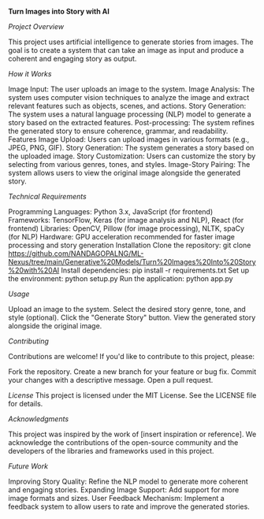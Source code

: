 **Turn Images into Story with AI**


*Project Overview*

This project uses artificial intelligence to generate stories from images. The goal is to create a system that can take an image as input and produce a coherent and engaging story as output.

*How it Works*

Image Input: The user uploads an image to the system.
Image Analysis: The system uses computer vision techniques to analyze the image and extract relevant features such as objects, scenes, and actions.
Story Generation: The system uses a natural language processing (NLP) model to generate a story based on the extracted features.
Post-processing: The system refines the generated story to ensure coherence, grammar, and readability.
Features
Image Upload: Users can upload images in various formats (e.g., JPEG, PNG, GIF).
Story Generation: The system generates a story based on the uploaded image.
Story Customization: Users can customize the story by selecting from various genres, tones, and styles.
Image-Story Pairing: The system allows users to view the original image alongside the generated story.

*Technical Requirements*

Programming Languages: Python 3.x, JavaScript (for frontend)
Frameworks: TensorFlow, Keras (for image analysis and NLP), React (for frontend)
Libraries: OpenCV, Pillow (for image processing), NLTK, spaCy (for NLP)
Hardware: GPU acceleration recommended for faster image processing and story generation
Installation
Clone the repository: git clone https://github.com/NANDAGOPALNG/ML-Nexus/tree/main/Generative%20Models/Turn%20Images%20Into%20Story%20with%20AI
Install dependencies: pip install -r requirements.txt
Set up the environment: python setup.py
Run the application: python app.py

*Usage*

Upload an image to the system.
Select the desired story genre, tone, and style (optional).
Click the "Generate Story" button.
View the generated story alongside the original image.

*Contributing*

Contributions are welcome! If you'd like to contribute to this project, please:

Fork the repository.
Create a new branch for your feature or bug fix.
Commit your changes with a descriptive message.
Open a pull request.

*License*
This project is licensed under the MIT License. See the LICENSE file for details.

*Acknowledgments*

This project was inspired by the work of [insert inspiration or reference]. We acknowledge the contributions of the open-source community and the developers of the libraries and frameworks used in this project.

*Future Work*

Improving Story Quality: Refine the NLP model to generate more coherent and engaging stories.
Expanding Image Support: Add support for more image formats and sizes.
User Feedback Mechanism: Implement a feedback system to allow users to rate and improve the generated stories.


